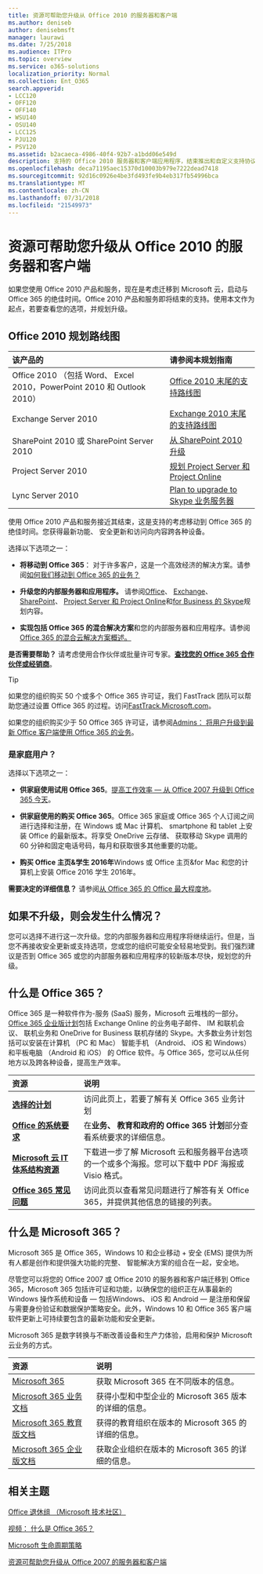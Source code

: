 ```yaml
---
title: 资源可帮助您升级从 Office 2010 的服务器和客户端
ms.author: deniseb
author: denisebmsft
manager: laurawi
ms.date: 7/25/2018
ms.audience: ITPro
ms.topic: overview
ms.service: o365-solutions
localization_priority: Normal
ms.collection: Ent_O365
search.appverid:
- LCC120
- OFF120
- OFF140
- WSU140
- OSU140
- LCC125
- PJU120
- PSV120
ms.assetid: b2acaeca-4986-40f4-92b7-a1bdd06e549d
description: 支持的 Office 2010 服务器和客户端应用程序，结束推出和自定义支持协议不可用。使用本文启动现在规划您的升级。
ms.openlocfilehash: deca71195aec15370d10003b979e7222dead7418
ms.sourcegitcommit: 92d16c0926e4be3fd493fe9b4eb317fb54996bca
ms.translationtype: MT
ms.contentlocale: zh-CN
ms.lasthandoff: 07/31/2018
ms.locfileid: "21549973"
---
```

# <a name="resources-to-help-you-upgrade-from-office-2010-servers-and-clients"></a>资源可帮助您升级从 Office 2010 的服务器和客户端

如果您使用 Office 2010 产品和服务，现在是考虑迁移到 Microsoft 云，启动与 Office 365 的绝佳时间。Office 2010 产品和服务即将结束的支持。使用本文作为起点，若要查看您的选项，并规划升级。
      
## <a name="office-2010-planning-roadmaps"></a>Office 2010 规划路线图
  
|**该产品的**|**请参阅本规划指南**|
|:-----|:-----|
|Office 2010 （包括 Word、 Excel 2010，PowerPoint 2010 和 Outlook 2010）  <br/> |[Office 2010 末尾的支持路线图](https://docs.microsoft.com/DeployOffice/office-2010-end-support-roadmap) <br/> |
|Exchange Server 2010  <br/> |[Exchange 2010 末尾的支持路线图](exchange-2010-end-of-support.md) <br/> |
|SharePoint 2010 或 SharePoint Server 2010  <br/> |[从 SharePoint 2010 升级](upgrade-from-sharepoint-2010.md) <br/> |
|Project Server 2010 </br> | [规划 Project Server 和 Project Online](https://docs.microsoft.com/project/planning-project-server-and-project-online-for-technical-decision-makers) </br> |
|Lync Server 2010 </br> | [Plan to upgrade to Skype 业务服务器](https://docs.microsoft.com/skypeforbusiness/plan-your-deployment/upgrade) </br> |
    
使用 Office 2010 产品和服务接近其结束，这是支持的考虑移动到 Office 365 的绝佳时间。您获得最新功能、 安全更新和访问向内容跨各种设备。

选择以下选项之一：
- **将移动到 Office 365**： 对于许多客户，这是一个高效经济的解决方案。请参阅[如何我们移动到 Office 365 的业务？](https://support.office.com/article/62084652-f051-4b0b-87b3-f766418386bf.aspx)
    
- **升级您的内部服务器和应用程序。** 请参阅[Office](https://docs.microsoft.com/DeployOffice/office-2010-end-support-roadmap)、 [Exchange](exchange-2010-end-of-support.md)、 [SharePoint](upgrade-from-sharepoint-2010.md)、 [Project Server 和 Project Online](https://docs.microsoft.com/project/planning-project-server-and-project-online-for-technical-decision-makers)和[for Business 的 Skype](https://docs.microsoft.com/skypeforbusiness/plan-your-deployment/upgrade)规划内容。 
    
- **实现包括 Office 365 的混合解决方案**和您的内部服务器和应用程序。请参阅[Office 365 的混合云解决方案概述。](https://support.office.com/article/59616fab-acdb-40e9-b414-cf0c965c80b7.aspx)
    
**是否需要帮助？** 请考虑使用合作伙伴或批量许可专家。**[查找您的 Office 365 合作伙伴或经销商](https://support.office.com/article/b6c18a9b-2aed-4c84-9d75-af709160258c.aspx)**。 
> [!TIP]
> 如果您的组织购买 50 个或多个 Office 365 许可证，我们 FastTrack 团队可以帮助您通过设置 Office 365 的过程。访问[FastTrack.Microsoft.com](https://www.microsoft.com/fasttrack/microsoft-365/office-365)。
  
如果您的组织购买少于 50 Office 365 许可证，请参阅[Admins： 将用户升级到最新 Office 客户端使用 Office 365 的业务](https://support.office.com/article/f6b00895-b5fd-4af6-a656-b7788ea20cbb.aspx)。 
  
### <a name="are-you-a-home-user"></a>是家庭用户？

选择以下选项之一：
- **供家庭使用试用 Office 365**。[提高工作效率 — 从 Office 2007 升级到 Office 365 今天](https://go.microsoft.com/fwlink/?linkid=733276)。
    
- **供家庭使用的购买 Office 365**。Office 365 家庭或 Office 365 个人订阅之间进行选择和注册，在 Windows 或 Mac 计算机、 smartphone 和 tablet 上安装 Office 的最新版本。将享受 OneDrive 云存储、 获取移动 Skype 调用的 60 分钟和固定电话号码，每月和获取很多其他重要的功能。 
    
- **购买 Office 主页&amp;学生 2016年**Windows 或 Office 主页&amp;for Mac 和您的计算机上安装 Office 2016 学生 2016年。 
    
**需要决定的详细信息？** 请参阅[从 Office 365 的 Office 最大程度地](https://go.microsoft.com/fwlink/?linkid=841758)。 


## <a name="what-happens-if-i-dont-upgrade"></a>如果不升级，则会发生什么情况？

您可以选择不进行这一次升级。您的内部服务器和应用程序将继续运行。但是，当您不再接收安全更新或支持选项，您或您的组织可能安全轻易地受到。我们强烈建议是否到 Office 365 或您的内部服务器和应用程序的较新版本尽快，规划您的升级。
  
## <a name="what-is-office-365"></a>什么是 Office 365？

Office 365 是一种软件作为-服务 (SaaS) 服务，Microsoft 云堆栈的一部分。[Office 365 企业版计划](https://aka.ms/viirjv)包括 Exchange Online 的业务电子邮件、 IM 和联机会议、 联机业务和 OneDrive for Business 联机存储的 Skype。大多数业务计划包括可以安装在计算机 （PC 和 Mac） 智能手机 （Android、 iOS 和 Windows） 和平板电脑 （Android 和 iOS） 的 Office 软件。与 Office 365，您可以从任何地方以及跨各种设备，提高生产效率。 
  
|**资源**|**说明**|
|:-----|:-----|
|**[选择的计划](https://aka.ms/viirjv)** <br/> |访问此页上，若要了解有关 Office 365 业务计划  <br/> |
|**[Office 的系统要求](https://aka.ms/o365sysrequirements)** <br/> |在**业务、 教育和政府的 Office 365 计划**部分查看系统要求的详细信息。  <br/> |
|**[Microsoft 云 IT 体系结构资源](microsoft-cloud-it-architecture-resources.md)** <br/> |下载进一步了解 Microsoft 云和服务器平台选项的一个或多个海报。您可以下载中 PDF 海报或 Visio 格式。  <br/> |
|**[Office 365 常见问题](https://aka.ms/office365faqs)** <br/> |访问此页以查看常见问题进行了解答有关 Office 365，并提供其他信息的链接的列表。  <br/> |
   
## <a name="what-is-microsoft-365"></a>什么是 Microsoft 365？

Microsoft 365 是 Office 365，Windows 10 和企业移动 + 安全 (EMS) 提供为所有人都是创作和提供强大功能的完整、 智能解决方案的组合在一起，安全地。 
  
尽管您可以将您的 Office 2007 或 Office 2010 的服务器和客户端迁移到 Office 365，Microsoft 365 包括许可证和功能，以确保您的组织正在从事最新的 Windows 操作系统和设备 — 包括Windows、 iOS 和 Android — 是注册和保留与需要身份验证和数据保护策略安全。此外，Windows 10 和 Office 365 客户端软件更新上可持续要包含的最新功能和安全更新。
  
Microsoft 365 是数字转换与不断改善设备和生产力体验，启用和保护 Microsoft 云业务的方式。
  
|**资源**|**说明**|
|:-----|:-----|
|[Microsoft 365](https://www.microsoft.com/microsoft-365) <br/> |获取 Microsoft 365 在不同版本的信息。  <br/> |
|[Microsoft 365 业务文档](https://docs.microsoft.com/microsoft-365/business/) <br/> |获得小型和中型企业的 Microsoft 365 版本的详细的信息。  <br/> |
|[Microsoft 365 教育版文档](https://docs.microsoft.com/microsoft-365/education/) <br/> |获得的教育组织在版本的 Microsoft 365 的详细的信息。  <br/> |
|[Microsoft 365 企业版文档](https://docs.microsoft.com/microsoft-365/enterprise/) <br/> |获取企业组织在版本的 Microsoft 365 的详细的信息。  <br/> |
   
## <a name="related-topics"></a>相关主题

[Office 退休组 （Microsoft 技术社区）](https://go.microsoft.com/fwlink/?linkid=842065)
  
[视频： 什么是 Office 365？](https://support.office.com/article/847caf12-2589-452c-8aca-1c009797678b.aspx)
  
[Microsoft 生命周期策略](https://go.microsoft.com/fwlink/?linkid=865200)

[资源可帮助您升级从 Office 2007 的服务器和客户端](upgrade-from-office-2007-servers-and-products.md)
  

